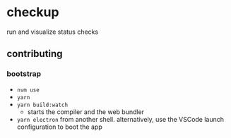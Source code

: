 # checkup

run and visualize status checks

## contributing

### bootstrap

- `nvm use`
- `yarn`
- `yarn build:watch`
  - starts the compiler and the web bundler
- `yarn electron` from another shell. alternatively, use the VSCode launch configuration to boot the app
